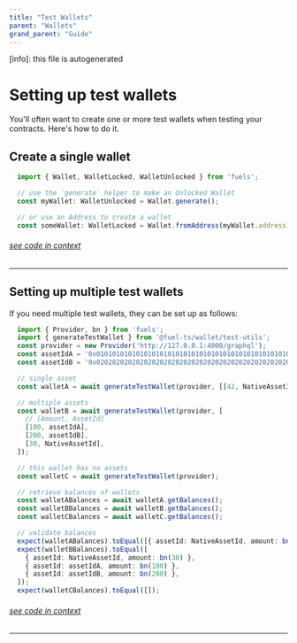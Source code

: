 ```yaml
---
title: "Test Wallets"
parent: "Wallets"
grand_parent: "Guide"
---
```


[info]: this file is autogenerated
# Setting up test wallets

You'll often want to create one or more test wallets when testing your contracts. Here's how to do it.

## Create a single wallet


```typescript
  import { Wallet, WalletLocked, WalletUnlocked } from 'fuels';

  // use the `generate` helper to make an Unlocked Wallet
  const myWallet: WalletUnlocked = Wallet.generate();

  // or use an Address to create a wallet
  const someWallet: WalletLocked = Wallet.fromAddress(myWallet.address);
```
###### [see code in context](https://github.com/FuelLabs/fuels-ts/blob/master/packages/fuel-gauge/src/doc-examples.test.ts#L156-L164)

---


## Setting up multiple test wallets

If you need multiple test wallets, they can be set up as follows:


```typescript
  import { Provider, bn } from 'fuels';
  import { generateTestWallet } from '@fuel-ts/wallet/test-utils';
  const provider = new Provider('http://127.0.0.1:4000/graphql');
  const assetIdA = '0x0101010101010101010101010101010101010101010101010101010101010101';
  const assetIdB = '0x0202020202020202020202020202020202020202020202020202020202020202';

  // single asset
  const walletA = await generateTestWallet(provider, [[42, NativeAssetId]]);

  // multiple assets
  const walletB = await generateTestWallet(provider, [
    // [Amount, AssetId]
    [100, assetIdA],
    [200, assetIdB],
    [30, NativeAssetId],
  ]);

  // this wallet has no assets
  const walletC = await generateTestWallet(provider);

  // retrieve balances of wallets
  const walletABalances = await walletA.getBalances();
  const walletBBalances = await walletB.getBalances();
  const walletCBalances = await walletC.getBalances();

  // validate balances
  expect(walletABalances).toEqual([{ assetId: NativeAssetId, amount: bn(42) }]);
  expect(walletBBalances).toEqual([
    { assetId: NativeAssetId, amount: bn(30) },
    { assetId: assetIdA, amount: bn(100) },
    { assetId: assetIdB, amount: bn(200) },
  ]);
  expect(walletCBalances).toEqual([]);
```
###### [see code in context](https://github.com/FuelLabs/fuels-ts/blob/master/packages/fuel-gauge/src/doc-examples.test.ts#L213-L247)

---


